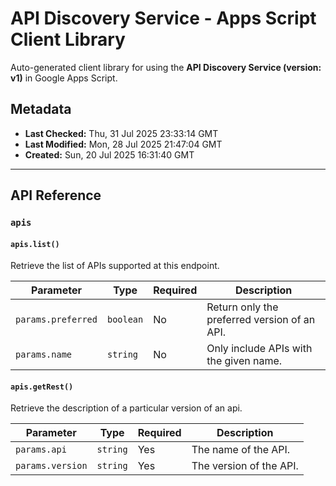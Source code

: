 # API Discovery Service - Apps Script Client Library

Auto-generated client library for using the **API Discovery Service (version: v1)** in Google Apps Script.

## Metadata

- **Last Checked:** Thu, 31 Jul 2025 23:33:14 GMT
- **Last Modified:** Mon, 28 Jul 2025 21:47:04 GMT
- **Created:** Sun, 20 Jul 2025 16:31:40 GMT



---

## API Reference

### `apis`

#### `apis.list()`

Retrieve the list of APIs supported at this endpoint.

| Parameter | Type | Required | Description |
|---|---|---|---|
| `params.preferred` | `boolean` | No | Return only the preferred version of an API. |
| `params.name` | `string` | No | Only include APIs with the given name. |

#### `apis.getRest()`

Retrieve the description of a particular version of an api.

| Parameter | Type | Required | Description |
|---|---|---|---|
| `params.api` | `string` | Yes | The name of the API. |
| `params.version` | `string` | Yes | The version of the API. |
